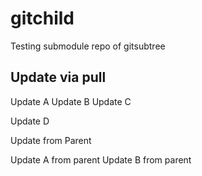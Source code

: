 # gitchild
Testing submodule repo of gitsubtree

## Update via pull

Update A
Update B
Update C

Update D

Update from Parent

Update A from parent
Update B from parent